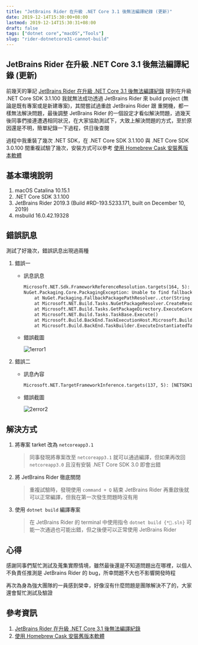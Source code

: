 ```yaml
---
title: "JetBrains Rider 在升級 .NET Core 3.1 後無法編譯紀錄 (更新)"
date: 2019-12-14T15:30:00+08:00
lastmod: 2019-12-14T15:30:31+08:00
draft: false
tags: ["dotnet core","macOS","Tools"]
slug: "rider-dotnetcore31-cannot-build"
---
```


## JetBrains Rider 在升級 .NET Core 3.1 後無法編譯紀錄 (更新)

前幾天的筆記 [JetBrains Rider 在升級 .NET Core 3.1 後無法編譯紀錄](https://blog.yowko.com/rider-dotnetcore3-cannot-build) 提到在升級 .NET Core SDK 3.1.100 我就無法成功透過 JetBrains Rider 來 build project (無論是既有專案或是新建專案)，其間嘗試過重啟 JetBrains Rider 跟 重開機，都一樣無法解決問題，最後調整 JetBrains Rider 的一個設定才看似解決問題，過幾天後同事們接連遭遇相同狀況，在大家協助測試下，大致上解決問題的方式，至於原因還是不明，簡單紀錄一下過程，供日後查閱

過程中我重裝了幾次 .NET SDK，在 .NET Core SDK 3.1.100 與 .NET Core SDK 3.0.100 間重複試驗了幾次，安裝方式可以參考 [使用 Homebrew Cask 安裝舊版本軟體](https://blog.yowko.com/homebrew-cask-install-older-version)

## 基本環境說明

1. macOS Catalina 10.15.1
2. .NET Core SDK 3.1.100
3. JetBrains Rider 2019.3 (Build #RD-193.5233.171, built on December 10, 2019)
4. msbuild 16.0.42.19328

## 錯誤訊息

測試了好幾次，錯誤訊息出現過兩種

1. 錯誤一

    - 訊息訊息

        ```txt
        Microsoft.NET.Sdk.FrameworkReferenceResolution.targets(164, 5): [MSB4018] The "GetPackageDirectory" task failed unexpectedly.
        NuGet.Packaging.Core.PackagingException: Unable to find fallback package folder '/usr/local/share/dotnet/sdk/NuGetFallbackFolder'.
            at NuGet.Packaging.FallbackPackagePathResolver..ctor(String userPackageFolder, IEnumerable`1 fallbackPackageFolders)
            at Microsoft.NET.Build.Tasks.NuGetPackageResolver.CreateResolver(IEnumerable`1 packageFolders)
            at Microsoft.NET.Build.Tasks.GetPackageDirectory.ExecuteCore()
            at Microsoft.NET.Build.Tasks.TaskBase.Execute()
            at Microsoft.Build.BackEnd.TaskExecutionHost.Microsoft.Build.BackEnd.ITaskExecutionHost.Execute()
            at Microsoft.Build.BackEnd.TaskBuilder.ExecuteInstantiatedTask(ITaskExecutionHost taskExecutionHost, TaskLoggingContext taskLoggingContext, TaskHost taskHost, ItemBucket bucket, TaskExecutionMode howToExecuteTask)
        ```

    - 錯誤截圖

        ![1error1](https://user-images.githubusercontent.com/3851540/70845881-e4bcf700-1e8e-11ea-9952-e55c77c0d783.png)

2. 錯誤二

    - 訊息內容
  
        ```txt
        Microsoft.NET.TargetFrameworkInference.targets(137, 5): [NETSDK1045] 目前的 .NET SDK 不支援以 .NET Core 3.0 作為目標。請以 .NET Core 2.1 或更低版本作為目標，或是使用支援 .NET Core 3.0 的 .NET SDK 版本。
        ```

    - 錯誤截圖

        ![2error2](https://user-images.githubusercontent.com/3851540/70845882-e5558d80-1e8e-11ea-9239-d142f20d40e7.png)

## 解決方式

1. 將專案 tarket 改為 `netcoreapp3.1`

    > 同事發現將專案改至 `netcoreapp3.1` 就可以通過編譯，但如果再改回 `netcoreapp3.0` 且沒有安裝 .NET Core SDK 3.0 即會出錯

2. 將 JetBrains Rider 徹底關閉

    > 重複試驗時，發現使用 `command + Q` 結束 JetBrains Rider 再重啟後就可以正常編譯，但我在第一次發生問題時沒有用

3. 使用 `dotnet build` 編譯專案

    > 在 JetBrains Rider 的 terminal 中使用指令 `dotnet build {*.sln}` 可能一次通過也可能出錯，但之後便可以正常使用 JetBrains Rider

## 心得

感謝同事們幫忙測試及蒐集實際情境，雖然最後還是不知道問題出在哪裡，以個人不負責任推測是 JetBrains Rider 的 bug，所幸問題不大也不影響開發時程

再次為身為強大團隊的一員感到榮幸，好像沒有什麼問題是團隊解決不了的，大家還會幫忙測試及驗證

## 參考資訊

1. [JetBrains Rider 在升級 .NET Core 3.1 後無法編譯紀錄](https://blog.yowko.com/rider-dotnetcore3-cannot-build)
2. [使用 Homebrew Cask 安裝舊版本軟體](https://blog.yowko.com/homebrew-cask-install-older-version)
